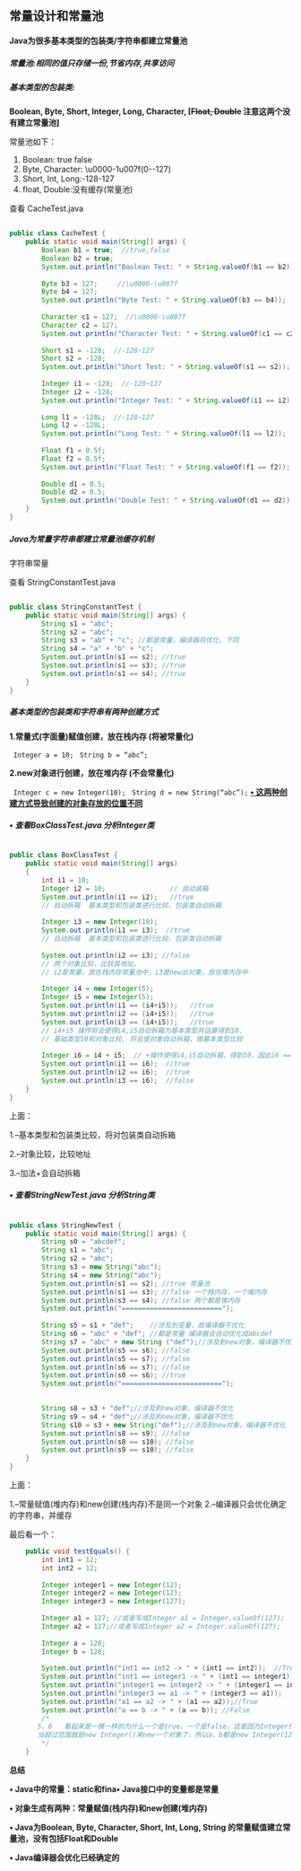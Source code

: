 ## 常量设计和常量池

#### Java为很多基本类型的包装类/字符串都建立常量池

##### 常量池:相同的值只存储一份,节省内存,共享访问

##### 基本类型的包装类:

**Boolean, Byte, Short, Integer, Long, Character, [~~Float, Double~~  注意这两个没有建立常量池]**

常量池如下：

1. Boolean: true false  
2. Byte, Character: \u0000-1u007f(0--127)  
3. Short, Int, Long:-128-127 
4.  float, Double:没有缓存(常量池)  

查看 CacheTest.java

```java

public class CacheTest {
	public static void main(String[] args) {
		Boolean b1 = true;  //true,false
		Boolean b2 = true;
		System.out.println("Boolean Test: " + String.valueOf(b1 == b2));
		
		Byte b3 = 127;     //\u0000-\u007f
		Byte b4 = 127;
		System.out.println("Byte Test: " + String.valueOf(b3 == b4));
		
		Character c1 = 127;  //\u0000-\u007f
		Character c2 = 127;
		System.out.println("Character Test: " + String.valueOf(c1 == c2));
		
		Short s1 = -128;  //-128~127
		Short s2 = -128;
		System.out.println("Short Test: " + String.valueOf(s1 == s2));
		
		Integer i1 = -128;  //-128~127
		Integer i2 = -128;
		System.out.println("Integer Test: " + String.valueOf(i1 == i2));
		
		Long l1 = -128L;  //-128~127
		Long l2 = -128L;
		System.out.println("Long Test: " + String.valueOf(l1 == l2));
		
		Float f1 = 0.5f;
		Float f2 = 0.5f;
		System.out.println("Float Test: " + String.valueOf(f1 == f2));
		
		Double d1 = 0.5;
		Double d2 = 0.5;
		System.out.println("Double Test: " + String.valueOf(d1 == d2));
	}
}

```



##### Java为常量字符串都建立常量池缓存机制

字符串常量

查看 StringConstantTest.java

```java

public class StringConstantTest {
	public static void main(String[] args) {
		String s1 = "abc";
		String s2 = "abc";
		String s3 = "ab" + "c"; //都是常量，编译器将优化，下同
		String s4 = "a" + "b" + "c";
		System.out.println(s1 == s2); //true
		System.out.println(s1 == s3); //true
		System.out.println(s1 == s4); //true
	}
}

```



##### 基本类型的包装类和字符串有两种创建方式

**1.常量式(字面量)赋值创建，放在栈内存 (将被常量化)**

` Integer a = 10;`
` String b = “abc”;`

**2.new对象进行创建，放在堆内存 (不会常量化)**

` Integer c = new Integer(10);`
` String d = new String(“abc”);`
**<u>• 这两种创建方式导致创建的对象存放的位置不同</u>**



##### • 查看BoxClassTest.java 分析Integer类

```java

public class BoxClassTest {
	public static void main(String[] args)
	{
		int i1 = 10;
		Integer i2 = 10;                // 自动装箱
		System.out.println(i1 == i2);   //true
		// 自动拆箱  基本类型和包装类进行比较，包装类自动拆箱
		
		Integer i3 = new Integer(10);
		System.out.println(i1 == i3);  //true
		// 自动拆箱  基本类型和包装类进行比较，包装类自动拆箱
		
		System.out.println(i2 == i3); //false
		// 两个对象比较，比较其地址。 
		// i2是常量，放在栈内存常量池中，i3是new出对象，放在堆内存中
		
		Integer i4 = new Integer(5);
		Integer i5 = new Integer(5);
		System.out.println(i1 == (i4+i5));   //true
		System.out.println(i2 == (i4+i5));   //true
		System.out.println(i3 == (i4+i5));   //true
		// i4+i5 操作将会使得i4,i5自动拆箱为基本类型并运算得到10. 
		// 基础类型10和对象比较, 将会使对象自动拆箱，做基本类型比较
		
		Integer i6 = i4 + i5;  // +操作使得i4,i5自动拆箱，得到10，因此i6 == i2.
		System.out.println(i1 == i6);  //true
		System.out.println(i2 == i6);  //true
		System.out.println(i3 == i6);  //false
	}	
}

```

上面：

1.–基本类型和包装类比较，将对包装类自动拆箱

2.–对象比较，比较地址

3.–加法+会自动拆箱



##### • 查看StringNewTest.java 分析String类

```java

public class StringNewTest {
	public static void main(String[] args) {
		String s0 = "abcdef";
		String s1 = "abc";
		String s2 = "abc";
		String s3 = new String("abc");
		String s4 = new String("abc");
		System.out.println(s1 == s2); //true 常量池
		System.out.println(s1 == s3); //false 一个栈内存，一个堆内存
		System.out.println(s3 == s4); //false 两个都是堆内存
		System.out.println("=========================");
		
		String s5 = s1 + "def";    //涉及到变量，故编译器不优化
		String s6 = "abc" + "def"; //都是常量 编译器会自动优化成abcdef
		String s7 = "abc" + new String ("def");//涉及到new对象，编译器不优化
		System.out.println(s5 == s6); //false
		System.out.println(s5 == s7); //false
		System.out.println(s6 == s7); //false
		System.out.println(s0 == s6); //true 
		System.out.println("=========================");

		
		String s8 = s3 + "def";//涉及到new对象，编译器不优化
		String s9 = s4 + "def";//涉及到new对象，编译器不优化
		String s10 = s3 + new String("def");//涉及到new对象，编译器不优化
		System.out.println(s8 == s9); //false
		System.out.println(s8 == s10); //false
		System.out.println(s9 == s10); //false
	}
}

```

上面：

1.–常量赋值(堆内存)和new创建(栈内存)不是同一个对象
2.–编译器只会优化确定的字符串，并缓存



最后看一个：

```java
    public void testEquals() {
        int int1 = 12;
        int int2 = 12;
        
        Integer integer1 = new Integer(12);
        Integer integer2 = new Integer(12);
        Integer integer3 = new Integer(127);
        
        Integer a1 = 127; //或者写成Integer a1 = Integer.valueOf(127);
        Integer a2 = 127;//或者写成Integer a2 = Integer.valueOf(127);
        
        Integer a = 128;
        Integer b = 128;
            
        System.out.println("int1 == int2 -> " + (int1 == int2));  //True              
        System.out.println("int1 == integer1 -> " + (int1 == integer1));   //True         
        System.out.println("integer1 == integer2 -> " + (integer1 == integer2)); //False 
        System.out.println("integer3 == a1 -> " + (integer3 == a1));   //False           
        System.out.println("a1 == a2 -> " + (a1 == a2));//True                           
        System.out.println("a == b -> " + (a == b)); //False   
        /*
       5、6   看起来是一模一样的为什么一个是true，一个是false，这是因为Integer作为常量时，对于-128到127之间的数，会进行缓存到常量池，也就是说Integer a1 = 127时,在范围之内，这个时候就存放在缓存常量池中，当再创建a2时，java发现缓存中存在127这个数了，就直接取出来赋值给a2，所以a1 == a2的。
       当超过范围就是new Integer()来new一个对象了，所以a、b都是new Integer(128)出来的变量，所以它们不等。
        */
    }   
```

**总结**

**• Java中的常量：static和fina• Java接口中的变量都是常量**

**• 对象生成有两种：常量赋值(栈内存)和new创建(堆内存)**

**• Java为Boolean, Byte, Character, Short, Int, Long, String 的常量赋值建立常量池，没有包括Float和Double**

**• Java编译器会优化已经确定的**
